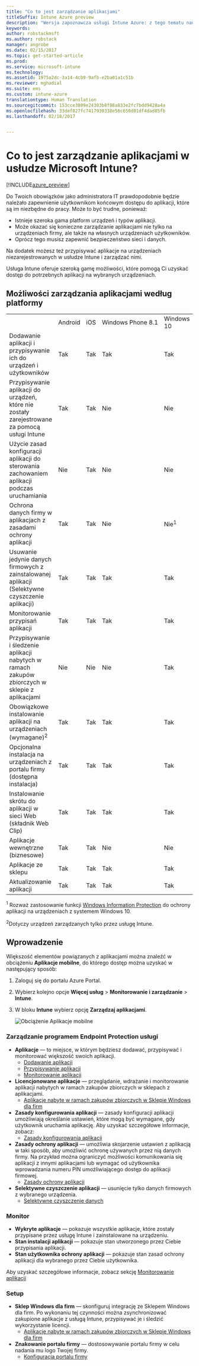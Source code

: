 ```yaml
---
title: "Co to jest zarządzanie aplikacjami"
titleSuffix: Intune Azure preview
description: "Wersja zapoznawcza usługi Intune Azure: z tego tematu nauczysz się podstaw zarządzania aplikacjami w usłudze Microsoft Intune"
keywords: 
author: robstackmsft
ms.author: robstack
manager: angrobe
ms.date: 02/15/2017
ms.topic: get-started-article
ms.prod: 
ms.service: microsoft-intune
ms.technology: 
ms.assetid: 1975a2dc-3a14-4cb9-9afb-e2ba01a1c51b
ms.reviewer: mghadial
ms.suite: ems
ms.custom: intune-azure
translationtype: Human Translation
ms.sourcegitcommit: 153cce3809e24303b8f88a833e2fc7bdd9428a4a
ms.openlocfilehash: 33def827fc7417930338e56c650d01df4dad85fb
ms.lasthandoff: 02/18/2017


---
```


# <a name="what-is-microsoft-intune-app-management"></a>Co to jest zarządzanie aplikacjami w usłudze Microsoft Intune?


[!INCLUDE[azure_preview](../includes/azure_preview.md)]


Do Twoich obowiązków jako administratora IT prawdopodobnie będzie należało zapewnienie użytkownikom końcowym dostępu do aplikacji, które są im niezbędne do pracy. Może to być trudne, ponieważ:
- Istnieje szeroka gama platform urządzeń i typów aplikacji.
- Może okazać się konieczne zarządzanie aplikacjami nie tylko na urządzeniach firmy, ale także na własnych urządzeniach użytkowników.
- Oprócz tego musisz zapewnić bezpieczeństwo sieci i danych. 

Na dodatek możesz też przypisywać aplikacje na urządzeniach niezarejestrowanych w usłudze Intune i zarządzać nimi.

Usługa Intune oferuje szeroką gamę możliwości, które pomogą Ci uzyskać dostęp do potrzebnych aplikacji na wybranych urządzeniach.

## <a name="app-management-capabilities-by-platform"></a>Możliwości zarządzania aplikacjami według platformy

||||||
|-|-|-|-|-|
|&nbsp; |Android|iOS|Windows Phone 8.1|Windows 10|
|Dodawanie aplikacji i przypisywanie ich do urządzeń i użytkowników|Tak|Tak|Tak|Tak|
|Przypisywanie aplikacji do urządzeń, które nie zostały zarejestrowane za pomocą usługi Intune|Tak|Tak|Nie|Nie|
|Użycie zasad konfiguracji aplikacji do sterowania zachowaniem aplikacji podczas uruchamiania|Nie|Tak|Nie|Nie|
|Ochrona danych firmy w aplikacjach z zasadami ochrony aplikacji|Tak|Tak|Nie|Nie<sup>1</sup>|
|Usuwanie jedynie danych firmowych z zainstalowanej aplikacji (Selektywne czyszczenie aplikacji)|Tak|Tak|Tak|Tak|
|Monitorowanie przypisań aplikacji|Tak|Tak|Tak|Tak|
|Przypisywanie i śledzenie aplikacji nabytych w ramach zakupów zbiorczych w sklepie z aplikacjami|Nie|Nie|Nie|Tak|
|Obowiązkowe instalowanie aplikacji na urządzeniach (wymagane)<sup>2</sup>|Tak|Tak|Tak|Tak|
|Opcjonalna instalacja na urządzeniach z portalu firmy (dostępna instalacja)|Tak|Tak|Tak|Tak|
|Instalowanie skrótu do aplikacji w sieci Web (składnik Web Clip)|Tak|Tak|Tak|Tak|
|Aplikacje wewnętrzne (biznesowe)|Tak|Tak|Nie|Nie|
|Aplikacje ze sklepu|Tak|Tak|Tak|Tak|
|Aktualizowanie aplikacji|Tak|Tak|Tak|Tak|

<sup>1</sup> Rozważ zastosowanie funkcji [Windows Information Protection](/intune-azure/configure-devices/how-to-configure-windows-information-protection) do ochrony aplikacji na urządzeniach z systemem Windows 10.

<sup>2</sup>Dotyczy urządzeń zarządzanych tylko przez usługę Intune.


## <a name="how-to-get-started"></a>Wprowadzenie

Większość elementów powiązanych z aplikacjami można znaleźć w obciążeniu **Aplikacje mobilne**, do którego dostęp można uzyskać w następujący sposób:

1. Zaloguj się do portalu Azure Portal.
2. Wybierz kolejno opcje **Więcej usług** > **Monitorowanie i zarządzanie** > **Intune**.
3. W bloku **Intune** wybierz opcję **Zarządzaj aplikacjami**.

    ![Obciążenie Aplikacje mobilne](./media/apps-workload.png)

### <a name="manage"></a>Zarządzanie programem Endpoint Protection usługi
- **Aplikacje** — to miejsce, w którym będziesz dodawać, przypisywać i monitorować większość swoich aplikacji. 
    - [Dodawanie aplikacji](add-apps.md)
    - [Przypisywanie aplikacji](deploy-apps.md)
    - [Monitorowanie aplikacji](monitor-apps.md)
- **Licencjonowane aplikacje** — przeglądanie, wdrażanie i monitorowanie aplikacji nabytych w ramach zakupów zbiorczych w sklepach z aplikacjami.
    - [Aplikacje nabyte w ramach zakupów zbiorczych w Sklepie Windows dla firm](wsfb-apps.md)
- **Zasady konfigurowania aplikacji** — zasady konfiguracji aplikacji umożliwiają określanie ustawień, które mogą być wymagane, gdy użytkownik uruchamia aplikację. Aby uzyskać szczegółowe informacje, zobacz:
    - [Zasady konfigurowania aplikacji](app-configuration-policies.md)
- **Zasady ochrony aplikacji** — umożliwia skojarzenie ustawień z aplikacją w taki sposób, aby umożliwić ochronę używanych przez nią danych firmy. Na przykład można ograniczyć możliwości komunikowania się aplikacji z innymi aplikacjami lub wymagać od użytkownika wprowadzania numeru PIN umożliwiającego dostęp do aplikacji firmowej.
    - [Zasady ochrony aplikacji](app-protection-policies.md)
- **Selektywne czyszczenie aplikacji** — usunięcie tylko danych firmowych z wybranego urządzenia.
    - [Selektywne czyszczenie danych](app-selective-wipe.md)

### <a name="monitor"></a>Monitor
- **Wykryte aplikacje** — pokazuje wszystkie aplikacje, które zostały przypisane przez usługę Intune i zainstalowane na urządzeniu.
- **Stan instalacji aplikacji** — pokazuje stan utworzonego przez Ciebie przypisania aplikacji.
- **Stan użytkownika ochrony aplikacji** — pokazuje stan zasad ochrony aplikacji dla wybranego przez Ciebie użytkownika.

Aby uzyskać szczegółowe informacje, zobacz sekcję [Monitorowanie aplikacji](monitor-apps.md)

### <a name="setup"></a>Setup
<!--- **iOS VPP Tokens**
    - [iOS volume-purchased apps](ios-vpp-apps.md) --->
- **Sklep Windows dla firm** — skonfiguruj integrację ze Sklepem Windows dla firm. Po wykonaniu tej czynności można zsynchronizować zakupione aplikacje z usługą Intune, przypisywać je i śledzić wykorzystanie licencji. 
    - [Aplikacje nabyte w ramach zakupów zbiorczych w Sklepie Windows dla firm](wsfb-apps.md)
- **Znakowanie portalu firmy** — dostosowywanie portalu firmy w celu nadania mu logo Twojej firmy. 
    - [Konfiguracja portalu firmy](company-portal-app.md)

